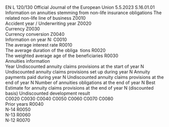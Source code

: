 EN  L 120/130 Official Journal of the European Union 5.5.2023
 S.16.01.01  
Information on annuities stemming from non-life insurance obligations 
The related non-life line of business  Z0010  
Accident year / Underwriting year  Z0020  
Currency  Z0030  
Currency conversion  Z0040  
Information on year N:  C0010  
The average interest rate  R0010  
The average duration of the obliga ­
tions  R0020  
The weighted average age of the 
beneficiaries  R0030  
Annuities information  
Year  Undiscounted 
annuity claims 
provisions at the 
start of year N  Undiscounted 
annuity claims 
provisions set up 
during year N  Annuity payments 
paid during year N  Undiscounted 
annuity claims 
provisions at the end 
of year N  Number of 
annuities 
obligations at the 
end of year N  Best Estimate for annuity 
claims provisions at the 
end of year N (discounted 
basis)  Undiscounted 
development 
result  
C0020  C0030  C0040  C0050  C0060  C0070  C0080  
Prior years  R0040  
N-14  R0050  
N-13  R0060  
N-12  R0070